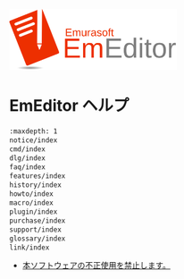 [<img src="_static/logo-minified.svg" width="300">](https://www.emeditor.com/)

# EmEditor ヘルプ

```{toctree}
:maxdepth: 1
notice/index
cmd/index
dlg/index
faq/index
features/index
history/index
howto/index
macro/index
plugin/index
purchase/index
support/index
glossary/index
link/index
```

- [本ソフトウェアの不正使用を禁止します。](notice/illegal_usage)